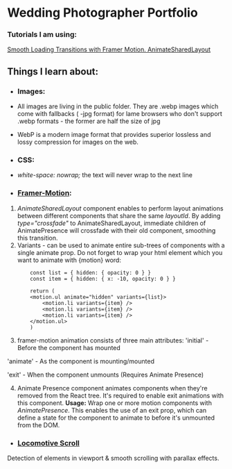 # Wedding Photographer Portfolio

### Tutorials I am using: 
[Smooth Loading Transitions with Framer Motion. AnimateSharedLayout](https://www.notion.so/Framer-motion-AnimateSharedLayout-9e35e454cb5c4341a618a213558a857e)

## Things I learn about: 

- ### Images: 
- All images are living in the public folder. They are .webp images which come with fallbacks ( -jpg format) for lame browsers who don't support .webp formats - the former are half the size of jpg

- WebP is a modern image format that provides superior lossless and lossy compression for images on the web. 

- ### CSS: 
- *white-space: nowrap;* the text will never wrap to the next line

- ### [Framer-Motion](https://www.framer.com/api/motion/):
1. *AnimateSharedLayout* component enables to perform layout animations between different components that share the same *layoutId*. By adding *type="crossfade"* to AnimateSharedLayout, immediate children of AnimatePresence will crossfade with their old component, smoothing this transition.
2. Variants - can be used to animate entire sub-trees of components with a single animate prop. Do not forget to wrap your html element which you want to animate with {motion} word:
    ```
        const list = { hidden: { opacity: 0 } }
        const item = { hidden: { x: -10, opacity: 0 } }

        return (
        <motion.ul animate="hidden" variants={list}>
            <motion.li variants={item} />
            <motion.li variants={item} />
            <motion.li variants={item} />
        </motion.ul>
        )
    ```
3. framer-motion animation consists of three main attributes:
'initial' - Before the component has mounted

'animate' - As the component is mounting/mounted

'exit' - When the component unmounts (Requires Animate Presence)

4. Animate Presence component animates components when they're removed from the React tree. It's required to enable exit animations with this component. **Usage:** Wrap one or more motion components with *AnimatePresence*. This enables the use of an exit prop, which can define a state for the component to animate to before it's unmounted from the DOM.

- ### [Locomotive Scroll](https://github.com/locomotivemtl/locomotive-scroll) 
Detection of elements in viewport & smooth scrolling with parallax effects.
